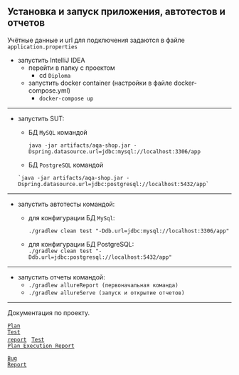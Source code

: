 ## Установка и запуск приложения, автотестов и отчетов

Учётные данные и url для подключения задаются в файле `application.properties`

* запустить IntelliJ IDEA
    * перейти в папку с проектом
        * cd ```Diploma```
    * запустить docker container (настройки в файле docker-compose.yml)
        * ```docker-compose up```
______
* запустить SUT:
    -  БД `MySQL` командой

       `java -jar artifacts/aqa-shop.jar -Dspring.datasource.url=jdbc:mysql://localhost:3306/app`

    -  БД `PostgreSQL` командой

      `java -jar artifacts/aqa-shop.jar -Dspring.datasource.url=jdbc:postgresql://localhost:5432/app`

___________
* запустить автотесты командой:
    - для конфигурации БД `MySql`:

      ```./gradlew clean test "-Ddb.url=jdbc:mysql://localhost:3306/app"```
    - для конфигурации БД PostgreSQL:  
      ```./gradlew clean test "-Ddb.url=jdbc:postgresql://localhost:5432/app"```
___________
* запустить отчеты командой:
    - ```./gradlew allureReport (первоначальная команда)```
    - ```./gradlew allureServe (запуск и открытие отчетов)```
___________

Документация по проекту.

<code>[Plan](https://github.com/Marfinika/Diploma/blob/master/Documentation/Plan.md)
</code>
<code>[Test report](https://github.com/Marfinika/Diploma/blob/master/Documentation/Report.md)
</code>
<code>[Test Plan Execution Report](https://github.com/Marfinika/Diploma/blob/master/Documentation/Summary.md)
</code>

<code>[Bug Report](https://github.com/Marfinika/Diploma/issues)
</code>


